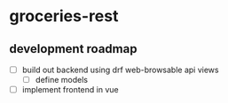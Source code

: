 # groceries-rest

## development roadmap
*[ ] build out backend using drf web-browsable api views
  *[ ] define models
*[ ] implement frontend in vue
